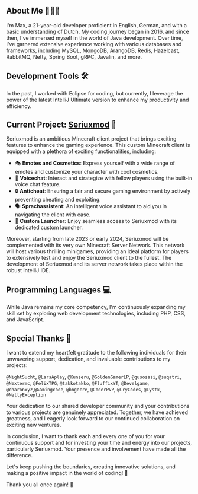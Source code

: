 ## About Me 🧑🏻‍💻

I'm Max, a 21-year-old developer proficient in English, German, and with a basic understanding of Dutch. My coding journey began in 2016, and since then, I've immersed myself in the world of Java development. Over time, I've garnered extensive experience working with various databases and frameworks, including MySQL, MongoDB, ArangoDB, Redis, Hazelcast, RabbitMQ, Netty, Spring Boot, gRPC, Javalin, and more.

## Development Tools 🛠️

In the past, I worked with Eclipse for coding, but currently, I leverage the power of the latest IntelliJ Ultimate version to enhance my productivity and efficiency.

## Current Project: [Seriuxmod](https://github.com/seriuxmod) 🚀

Seriuxmod is an ambitious Minecraft client project that brings exciting features to enhance the gaming experience. This custom Minecraft client is equipped with a plethora of exciting functionalities, including:

- 🎭 **Emotes and Cosmetics**: Express yourself with a wide range of emotes and customize your character with cool cosmetics.
- 🎤 **Voicechat**: Interact and strategize with fellow players using the built-in voice chat feature.
- 🔒 **Anticheat**: Ensuring a fair and secure gaming environment by actively preventing cheating and exploiting.
- 🗣️ **Sprachassistent**: An intelligent voice assistant to aid you in navigating the client with ease.
- 🚀 **Custom Launcher**: Enjoy seamless access to Seriuxmod with its dedicated custom launcher.

Moreover, starting from late 2023 or early 2024, Seriuxmod will be complemented with its very own Minecraft Server Network. This network will host various thrilling minigames, providing an ideal platform for players to extensively test and enjoy the Seriuxmod client to the fullest. The development of Seriuxmod and its server network takes place within the robust IntelliJ IDE.

## Programming Languages 💻

While Java remains my core competency, I'm continuously expanding my skill set by exploring web development technologies, including PHP, CSS, and JavaScript.

## Special Thanks 🙏

I want to extend my heartfelt gratitude to the following individuals for their unwavering support, dedication, and invaluable contributions to my projects:

``@NightSucht``, ``@LarsAplay``, ``@Kunseru``, ``@GoldenGamerLP``, ``@gusosasi``, ``@suqatri``, ``@Nzxtermc``, ``@FelixTPG``, ``@takkotakko``, 
``@FluffixYT``, ``@Develgame``, ``@charonxyz``,``@Gamingcode``, ``@bngecre``, ``@CoderPVP``, ``@CryCodes``, ``@Lystx``, ``@NettyException``

Your dedication to our shared developer community and your contributions to various projects are genuinely appreciated. Together, we have achieved greatness, and I eagerly look forward to our continued collaboration on exciting new ventures.

In conclusion, I want to thank each and every one of you for your continuous support and for investing your time and energy into our projects, particularly Seriuxmod. Your presence and involvement have made all the difference.

Let's keep pushing the boundaries, creating innovative solutions, and making a positive impact in the world of coding! 🚀

Thank you all once again! 🙏

